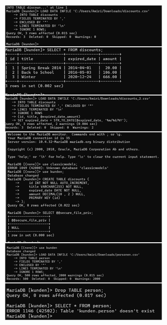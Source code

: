 ![A1](/subquery_pic/discount_import.jpg)
![](/subquery_pic/discount_import2.jpg)
![](/subquery_pic/discount_import3.jpg)
![](/subquery_pic/import1.jpg)
![](/subquery_pic/person_table.jpg)
![](/subquery_pic/delet_person.jpg)
![]()
